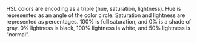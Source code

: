 HSL colors are encoding as a triple (hue, saturation, lightness). 
Hue is represented as an angle of the color circle. 
Saturation and lightness are represented as percentages. 100% is full saturation, and 0% is a shade of gray. 0% lightness is black, 100% lightness is white, and 50% lightness is “normal”.